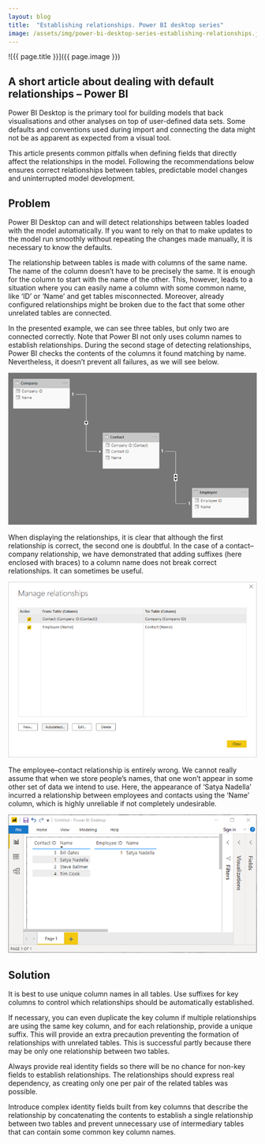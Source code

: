 ```yaml
---
layout: blog
title:  "Establishing relationships. Power BI desktop series"
image: /assets/img/power-bi-desktop-series-establishing-relationships.jpg
---
```


![{{ page.title }}]({{ page.image }})

## A short article about dealing with default relationships – Power BI
Power BI Desktop is the primary tool for building models that back visualisations and other analyses on top of user-defined data sets. Some defaults and conventions used during import and connecting the data might not be as apparent as expected from a visual tool.

This article presents common pitfalls when defining fields that directly affect the relationships in the model. Following the recommendations below ensures correct relationships between tables, predictable model changes and uninterrupted model development.

## Problem
Power BI Desktop can and will detect relationships between tables loaded with the model automatically. If you want to rely on that to make updates to the model run smoothly without repeating the changes made manually, it is necessary to know the defaults.

The relationship between tables is made with columns of the same name. The name of the column doesn’t have to be precisely the same. It is enough for the column to start with the name of the other. This, however, leads to a situation where you can easily name a column with some common name, like ‘ID’ or ‘Name’ and get tables misconnected. Moreover, already configured relationships might be broken due to the fact that some other unrelated tables are connected.

In the presented example, we can see three tables, but only two are connected correctly. Note that Power BI not only uses column names to establish relationships. During the second stage of detecting relationships, Power BI checks the contents of the columns it found matching by name. Nevertheless, it doesn’t prevent all failures, as we will see below.

![Table1](/assets/img/pbi_1_1.png)

When displaying the relationships, it is clear that although the first relationship is correct, the second one is doubtful. In the case of a contact–company relationship, we have demonstrated that adding suffixes (here enclosed with braces) to a column name does not break correct relationships. It can sometimes be useful.

![Table2](/assets/img/pbi_1_2.png)

The employee–contact relationship is entirely wrong. We cannot really assume that when we store people’s names, that one won’t appear in some other set of data we intend to use. Here, the appearance of ‘Satya Nadella’ incurred a relationship between employees and contacts using the ‘Name’ column, which is highly unreliable if not completely undesirable.

![Table3](/assets/img/pbi_1_3.png)


## Solution
It is best to use unique column names in all tables. Use suffixes for key columns to control which relationships should be automatically established.

If necessary, you can even duplicate the key column if multiple relationships are using the same key column, and for each relationship, provide a unique suffix. This will provide an extra precaution preventing the formation of relationships with unrelated tables. This is successful partly because there may be only one relationship between two tables.

Always provide real identity fields so there will be no chance for non-key fields to establish relationships. The relationships should express real dependency, as creating only one per pair of the related tables was possible.

Introduce complex identity fields built from key columns that describe the relationship by concatenating the contents to establish a single relationship between two tables and prevent unnecessary use of intermediary tables that can contain some common key column names.
